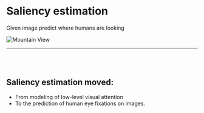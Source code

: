 # Saliency estimation

Given image predict where humans are looking

<img src="http://imagelab.ing.unimore.it/imagelab/uploadedImages/000243.jpg" 
     alt="Mountain View" 
     >
     
-----
<br><br>

## Saliency estimation moved:
- From modeling of low-level visual attention 
- To the prediction of human eye fixations on images.
